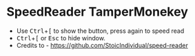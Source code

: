 # SpeedReader TamperMonekey

* Use <kbd>Ctrl</kbd>+<kbd>[</kbd> to show the button, press again to speed read
* <kbd>Ctrl</kbd>+<kbd>[</kbd> or <kbd>Esc</kbd> to hide window.
* Credits to - https://github.com/StoicIndividual/speed-reader
